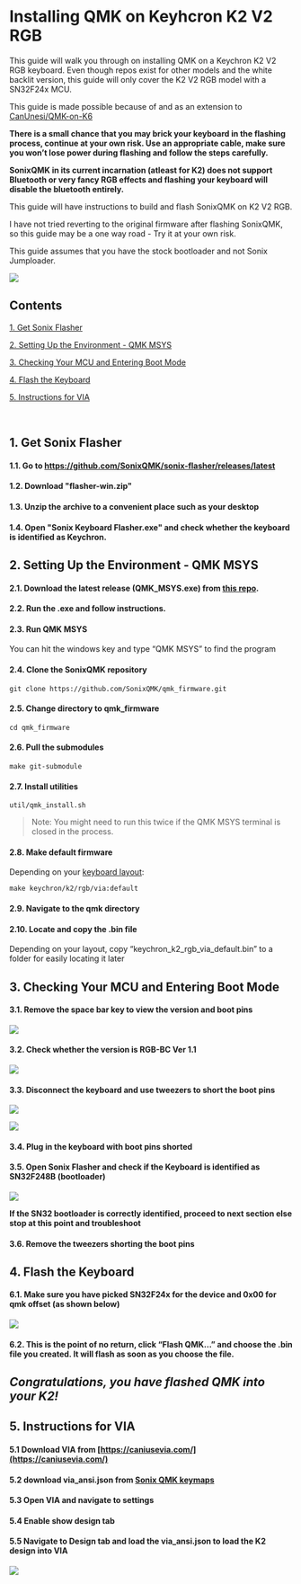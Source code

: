# Installing QMK on Keyhcron K2 V2 RGB
This guide will walk you through on installing QMK on a Keychron K2 V2 RGB keyboard. Even though repos exist for other models and the white backlit version, this guide will only cover the K2 V2 RGB model with a SN32F24x MCU. 

This guide is made possible because of and as an extension to [CanUnesi/QMK-on-K6](https://github.com/CanUnesi/QMK-on-K6)

**There is a small chance that you may brick your keyboard in the flashing process, continue at your own risk. Use an appropriate cable, make sure you won’t lose power during flashing and follow the steps carefully.**

**SonixQMK in its current incarnation (atleast for K2) does not support Bluetooth or very fancy RGB effects and flashing your keyboard will disable the bluetooth entirely.**

This guide will have instructions to build and flash SonixQMK on K2 V2 RGB.

I have not tried reverting to the original firmware after flashing SonixQMK, so this guide may be a one way road - Try it at your own risk.

This guide assumes that you have the stock bootloader and not Sonix Jumploader.

![](./img-keeb-k2v2.jpg)

## Contents
[1. Get Sonix Flasher](#1-get-sonix-flasher)

[2. Setting Up the Environment - QMK MSYS](#2-setting-up-the-environment---qmk-msys)

[3. Checking Your MCU and Entering Boot Mode](#3-checking-your-mcu-and-entering-boot-mode)

[4. Flash the Keyboard](#4-flash-the-keyboard)

[5. Instructions for VIA](#5-instructions-for-via)

&nbsp; 

## 1. Get Sonix Flasher
#### 1.1. Go to https://github.com/SonixQMK/sonix-flasher/releases/latest
#### 1.2. Download "flasher-win.zip"
#### 1.3. Unzip the archive to a convenient place such as your desktop
#### 1.4. Open "Sonix Keyboard Flasher.exe" and check whether the keyboard is identified as Keychron.

## 2. Setting Up the Environment - QMK MSYS
#### 2.1. Download the latest release (QMK_MSYS.exe) from [this repo](https://github.com/qmk/qmk_distro_msys/releases/latest).
#### 2.2. Run the .exe and follow instructions.
#### 2.3. Run QMK MSYS
You can hit the windows key and type “QMK MSYS” to find the program
#### 2.4. Clone the SonixQMK repository
    git clone https://github.com/SonixQMK/qmk_firmware.git
#### 2.5. Change directory to qmk_firmware
	cd qmk_firmware
#### 2.6. Pull the submodules
	make git-submodule
#### 2.7. Install utilities
	util/qmk_install.sh
>Note: You might need to run this twice if the QMK MSYS terminal is closed in the process.
#### 2.8. Make default firmware
Depending on your [keyboard layout](https://upload.wikimedia.org/wikipedia/commons/1/14/Physical_keyboard_layouts_comparison_ANSI_ISO.png):

    make keychron/k2/rgb/via:default

#### 2.9. Navigate to the qmk directory
#### 2.10. Locate and copy the .bin file
Depending on your layout, copy “keychron_k2_rgb_via_default.bin” to a folder for easily locating it later

## 3. Checking Your MCU and Entering Boot Mode
#### 3.1. Remove the space bar key to view the version and boot pins
![](./img-keeb-k2v2-space-removed.jpg)
#### 3.2. Check whether the version is RGB-BC Ver 1.1
![](./img-keeb-k2v2-version.jpg)
#### 3.3. Disconnect the keyboard and use tweezers to short the boot pins
![](./img-keeb-k2v2-boot-pins.jpg)

![](./img-keeb-k2v2-boot-shorted.jpg)
#### 3.4. Plug in the keyboard with boot pins shorted
#### 3.5. Open Sonix Flasher and check if the Keyboard is identified as SN32F248B (bootloader)
![](./img-sonix-flasher.jpg)

**If the SN32 bootloader is correctly identified, proceed to next section else stop at this point and troubleshoot**
#### 3.6. Remove the tweezers shorting the boot pins

## 4. Flash the Keyboard
#### 6.1. Make sure you have picked SN32F24x for the device and 0x00 for qmk offset (as shown below)
![](./img-sonix-flasher.jpg)
#### 6.2. This is the point of no return, click “Flash QMK…” and choose the .bin file you created. It will flash as soon as you choose the file.
## *Congratulations, you have flashed QMK into your K2!*

## 5. Instructions for VIA
#### 5.1 Download VIA from [https://caniusevia.com/](https://caniusevia.com/)
#### 5.2 download via_ansi.json from [Sonix QMK keymaps](https://github.com/SonixQMK/qmk_firmware/tree/sn32/keyboards/keychron/k2/keymaps/default) 
#### 5.3 Open VIA and navigate to settings
#### 5.4 Enable show design tab
#### 5.5 Navigate to Design tab and load the via_ansi.json to load the K2 design into VIA 
![](./img-k2v2-via.jpg)